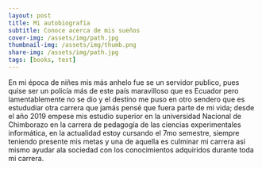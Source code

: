 ```yaml
---
layout: post
title: Mi autobiografía 
subtitle: Conoce acerca de mis sueños
cover-img: /assets/img/path.jpg
thumbnail-img: /assets/img/thumb.png
share-img: /assets/img/path.jpg
tags: [books, test]
---
```



En mi época de niñes mis más anhelo fue se un servidor publico, pues quise ser un policía más de este país maravilloso que es Ecuador pero lamentablemente no se dio y el destino me puso en otro sendero que es estududiar otra carrera que jamás pensé que fuera parte de mi vida; desde el año 2019 empese mis estudio superior en la universidad Nacional de Chimborazo en la carrera de pedagogía de las ciencias experimentales informática, en la actualidad estoy cursando el 7mo semestre, siempre teniendo presente mis metas y una de aquella es culminar mi carrera así mismo ayudar ala sociedad con los conocimientos adquiridos durante toda mi carrera.